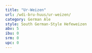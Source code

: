 ```yaml
---
title: "Ur-Weizen"
url: /wdi-bru-huus/ur-weizen/
category: German Ale
style: South German-Style Hefeweizen
abv: 5
ibu: 0
srm: 0
upc: 0
---
```


